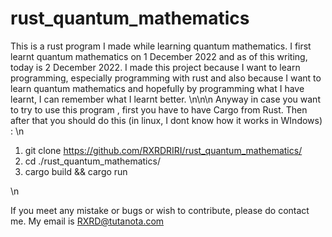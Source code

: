 # rust_quantum_mathematics

This is a rust program I made while learning quantum mathematics. I first learnt quantum mathematics on 1 December 2022 and as of this writing, today is 2 December 2022.
I made this project because I want to learn programming, especially programming with rust and also because I want to learn quantum mathematics and hopefully by programming what I have learnt, I can remember what I learnt better.
\n\n\n
Anyway in case you want to try to use this program , first you have to have Cargo from Rust. Then after that you should do this (in linux, I dont know how it works in WIndows) : \n
1. git clone https://github.com/RXRDRIRI/rust_quantum_mathematics/ 
2. cd ./rust_quantum_mathematics/
3. cargo build && cargo run

\n

If you meet any mistake or bugs or wish to contribute, please do contact me. My email is RXRD@tutanota.com
